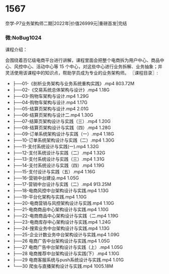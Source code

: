 # 1567
奈学-P7业务架构师二期|2022年|价值26999元|重磅首发|完结
### 微:NoBug1024 


课程介绍：

会围绕着百亿级电商平台进行讲解，课程里面会把整个电商拆为用户中心、商品中心、风控中心、活动中心等 15 个中心，对这些中心进行业务拆解、业务抽象；并灵活使用该课程中的知识点，帮助学员成为专业的业务架构师。
〖课程目录〗:


- ├──01-《剖析业务架构与业务系统重构实践》.mp4  803.72M
- ├──02-《交易系统总体架构与设计》.mp4  1.18G
- ├──03-购物车架构与设计.mp4  1.29G
- ├──04-购物车架构与设计.mp4  1.17G
- ├──05-结算页架构与设计.mp4  2.01G
- ├──06-结算页架构与设计二.mp4  1.30G
- ├──07-结算页架构设计与实践（三）.mp4  1.20G
- ├──08-结算页架构设计与实践（四）.mp4  1.28G
- ├──09-订单系统架构设计与实践（一）.mp4  1.18G
- ├──10-订单系统架构设计与实践（二）.mp4  1.30G
- ├──11-支付系统设计与实践(一).mp4  1.32G
- ├──12-支付系统设计与实践（二）.mp4  1.32G
- ├──13-支付系统设计与实践（三）.mp4  1.31G
- ├──14-支付系统设计与实践（四）.mp4  1.19G
- ├──15-支付设计与实践（五）.mp4  1.16G
- ├──16-营销中台建设.mp4  1.05G
- ├──17-营销中台设计与实践（二）.mp4  913.25M
- ├──18-电商风控中台架构设计与实践.mp4  1.13G
- ├──19-平台化架构与实践.mp4  1.10G
- ├──20-电商营销与风控架构设计与实践.mp4  1.10G
- ├──21-电商商品中心架构设计与实践.mp4  1.10G
- ├──22-电商商品中心架构设计与实践（二.mp4  1.19G
- ├──23-电商库存中心架构设计与实践.mp4  1.24G
- ├──24-搜索业务中台架构设计与实践.mp4  1.13G
- ├──25-企业计数业务中台架构设计与实践.mp4  1.09G
- ├──26 电商广告中台架构设计与实践.mp4  1.05G
- ├──27 电商广告中台架构设计与实践（上）.mp4  1.05G
- ├──28 电商推荐中台架构设计与实践(下）.mp4  1.10G
- ├──29 电商客服系统与push系统设计与实践.mp4  1.01G
- └──30 爬虫与直播架构设计与实践.mp4  1005.18M

